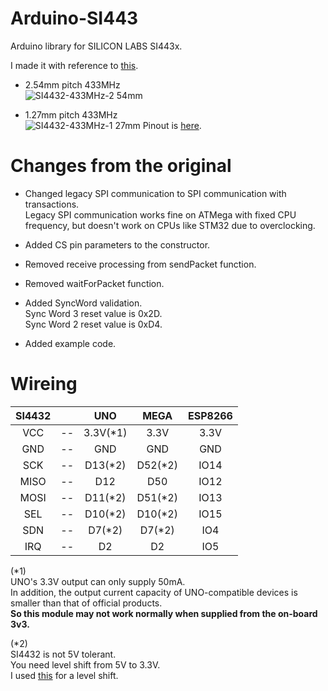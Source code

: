 # Arduino-SI443
Arduino library for SILICON LABS SI443x.   

I made it with reference to [this](https://github.com/ADiea/si4432).   

- 2.54mm pitch 433MHz   
 ![SI4432-433MHz-2 54mm](https://user-images.githubusercontent.com/6020549/163330289-770357cd-5bb4-4030-9347-edd0da6f21d3.JPG)

- 1.27mm pitch 433MHz   
 ![SI4432-433MHz-1 27mm](https://user-images.githubusercontent.com/6020549/170854841-ab5318ae-7b31-4d11-98d9-719f48a49c36.JPG)
 Pinout is [here](http://www.dorji.com/docs/data/DRF4432F20.pdf).   

# Changes from the original

- Changed legacy SPI communication to SPI communication with transactions.   
 Legacy SPI communication works fine on ATMega with fixed CPU frequency, but doesn't work on CPUs like STM32 due to overclocking.   

- Added CS pin parameters to the constructor.   

- Removed receive processing from sendPacket function.   

- Removed waitForPacket function.   

- Added SyncWord validation.   
 Sync Word 3 reset value is 0x2D.   
 Sync Word 2 reset value is 0xD4.   

- Added example code.   



# Wireing
|SI4432||UNO|MEGA|ESP8266|
|:-:|:-:|:-:|:-:|:-:|
|VCC|--|3.3V(*1)|3.3V|3.3V|
|GND|--|GND|GND|GND|
|SCK|--|D13(*2)|D52(*2)|IO14|
|MISO|--|D12|D50|IO12|
|MOSI|--|D11(*2)|D51(*2)|IO13|
|SEL|--|D10(*2)|D10(*2)|IO15|
|SDN|--|D7(*2)|D7(*2)|IO4|
|IRQ|--|D2|D2|IO5|

(*1)   
UNO's 3.3V output can only supply 50mA.   
In addition, the output current capacity of UNO-compatible devices is smaller than that of official products.   
__So this module may not work normally when supplied from the on-board 3v3.__   

(*2)   
SI4432 is not 5V tolerant.   
You need level shift from 5V to 3.3V.   
I used [this](https://www.ti.com/lit/ds/symlink/txs0108e.pdf?ts=1647593549503) for a level shift.   

